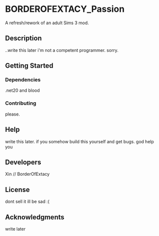 # BORDEROFEXTACY_Passion

A refresh/rework of an adult Sims 3 mod.

## Description

..write this later
i'm not a competent programmer. sorry.

## Getting Started

### Dependencies

.net20 and blood

### Contributing

please.

## Help

write this later. if you somehow build this yourself and get bugs. god help you

## Developers

Xin // BorderOfExtacy

## License

dont sell it ill be sad :(

## Acknowledgments

write later
